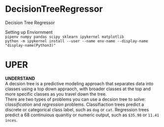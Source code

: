 # DecisionTreeRegressor
Decision Tree Regressor

Setting up Enviornment  
```pipenv numpy pandas scipy sklearn ipykernel matplotlib```  
```python -m ipykernel install --user --name env-name --display-name "display-name(Python3)"```  

# UPER  
**UNDERSTAND**  
A decsion tree is a predictive modeling approach that separates data into classes using a top down appraoch, with broader classes at the top and more specific classes as you travel down the tree.  
There are two types of problems you can use a decsion tree to solve: *classification* and *regression* problems. Classifiaction trees predict a discrete or categorical class label, such as ```dog``` or ```cat```. Regression trees predict a 68 continuious quanitiy or numeric output, such as ```$35.98``` or ```11.41 inces```.
